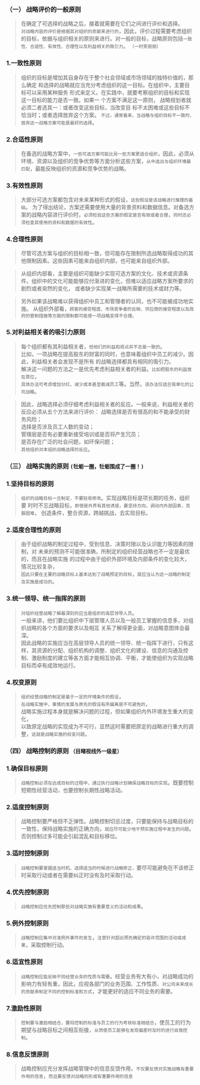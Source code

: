 ### （一） 战略评价的一般原则
>   在确定了可选择的战略之后，接着就需要在它们之间进行评价和选择。            
`对战略内容的评价是根据其对组织的贡献来进行的`，因此，评价过程需要考虑组织的目标，依据与组织相关的原则来进行。对一般的目标，战略原则包括`一致性、合适性、有效性、合理性以及利益相关的吸引力`。 `（一时笑丽丽）`

### 1.一致性原则
>   组织的目标是增加其自身存在于整个社会领域或市场领域的独特价值的，那么确定
和选择的战略就应当充分考虑组织的这一目标。在组织中，主要目标可以采用某种服务
形式来定义。在实践中，就要考察组织的目标和实现这一目标的能力是否一致。如果一
个方案不满足这一原则， 战略规划者就必须二者选其一：或者改变这些目标，当改变目
标不太困难或这些目标不恰当时；或者选择放弃这个方案。
`不过，通常看来，当战略与组织目标不一致时，放弃这一战略方案可能是最好的选择`。

### 2.合适性原则
>   在备选的战略方案中，`一些可选方案可能比另一些方案更适合组织`，因此，必须从环境、资源以及组织的竞争优势等方面分析这些方案，`从中选出与组织环境最匹配`，最能反映组织的资源和竞争优势的战略。

### 3.有效性原则
>   大部分可选方案都包含对未来某种形式的假设，`这些假设是该战略进行推理的基础`。
为了得出结论，方案还需要使用大量的背景资料和数据信息。对备选方案的战略内容进行评价时，`必须检验这些方案的假定是否有效或者合理`，`同时还必须检查其使用的资料和数据的有效性`。

### 4.合理性原则
>   尽管可选方案与组织的目标相一致，但可能存在限制所选战略取得成功的其他限制因素。这些因素可能来自组织内部，也可能来自组织外部。

>   从组织内部看，主要是组织可能缺少实现可选方案的文化、技术或资源条件。组织中的文化可能能够应付渐进的变化，但难以适应战略方案所要求的剧烈或者突然的变化， 或者缺少实现某一战略所需要的技术或财力等。

>   另外如果该战略难以获得组织中员工和管理者的认同，也不可能被成功地实施。
从组织外部看，`顾客的接受程度、市场竞争者的反映、供应商的接受程度以及政府的管制措施等方面的限制都可能使一项战略变得不合理。`

### 5.对利益相关者的吸引力原则
>   每个组织都有其利益相关者，`但他们的利益和观点并不总是一致的`。       
比如，一项战略在提高股东的财富的同时，也意味着组织中员工的减少。因此，利益相关者会发现不是所有
的战略选择都具有相同的吸引力。       
解决这一问题的方法之一是优先考虑利益相关者的利益。`比如把股东的利益放在首位`，       
`具体办法可考虑增加分红、减少成本甚至裁减员工`等。当然，`该办法仅适合简单化的公司战略`。       

>   因此，战略选择必须仔细考虑利益相关者的反应。一般来说，利益相关者的反应必须从五个方法来进行评价：
战略选择是否有很高的和不能承受的财务风险；          
选择是否涉及员工人数的变动；          
管理层是否有必要重新接受培训或是否将产生冗员；          
是否存在广泛的社会问题，如环保问题；          
`其他组织对本组织战略选择的反应`。          


### （三） 战略实施的原则 `(牡蛎一圈，牡蛎围成了一圈！)`
### 1.坚持目标的原则
>   `组织的战略目标一旦制定，不要轻易修改`。实现战略目标是项长期的任务，组织要
时时不忘战略目标，`即使是外界有其他诱惑，要坚持方向，调动内外部因素，克服困难`，
创造条件，整合资源，跨越挑战，去实现目标。

### 2.适度合理性的原则
>   由于组织战略的制定过程中，受到信息、决策时限以及认识能力等因素的限制，对
未来的预测不可能很准确，所制定的组织经营战略也不一定是最优的，而且在战略实施
的过程中由于组织外部环境及内部条件的变化较大，情况比较复杂，        
`因此只要在主要的战略目标上基本达到了战略预定的目标`，`就应当认为这一战略的制定及实施是成功的`。

### 3.统一领导、统一指挥的原则
>   `对组织经营战略了解最深刻的应当是组织的高层领导人员`。               
一般来讲，他们要比组织中下层管理人员以及一般员工掌握的信息多，对组织战略的各个方面的要求以及相互
关系了解得更全面，对战略意图体会最深。          
因此战略的实施应当在高层领导人员的统一领导、统一指挥下进行，只有这样，其资源的分配、组织机构的调整、组织文化的建设、信息的沟通及控制、激励制度的建立等各方面才能相互协调、平衡，才能使组织为实现战略目标而卓有成效地运行。

### 4.权变原则
>   `组织经营战略的制定是基于一定的环境条件的假设`，       
`在战略实施中，事情的发展与原先的假设有所偏离是不可避免的`，       
战略实施过程本身就是解决问题的过程，但如果组织内外环境发生重大的变化，       
以致原定战略的实现成为不可行，显然这时需要把原定的战略进行重大的调整，`这就是战略实施的权变问题`。 


### （四） 战略控制的原则 `（目睹视线外一级星）`
### 1.确保目标原则
>   `战略控制必须在达成目标的过程中，通过执行战略计划确保战略目标的实现`。既要控制短期性经营活动，也要控制长期性战略活动。

### 2.适度控制原则
>   战略控制要严格但不乏弹性。战略控制切忌过度，只要能保持与战略目标的一致性，保持战略实施的正确方向，`就应尽可能少地干预实施过程中发生的问题`。否则控制过多可能会引起混乱和目标移位。

### 3.适时控制原则
>   `战略控制要掌握适当时机、选择适当的时候进行战略修正，`要尽可能避免在不该修正时采取行动或者在需要纠正时没有及时采取行动。

### 4.优先控制原则
>   `战略控制应优先控制那些对战略实施有重要意义的活动和成果`。

### 5.例外控制原则
>   `战略控制应集中对准例外事件的发生`，`注意针对超出预先确定的容许范围的活动或成果`，采取控制行动。

### 6.适宜性原则
>   `战略控制应能反映不同经营业务的性质与需要`。经营业务有大有小，对战略成功的影响力有轻有重，因此，应视各部门的业务范围、工作性质、`对公司未来成长的贡献来制定不同的控制标准和方式`，才能更好的适应不同业务的需要。

### 7.激励性原则
>   `控制要与激励相结合，要将控制的标准与员工的行为考核标准相结合`，使员工的行为期望与战略目标之间相互衔接，`从而使员工能够在发现偏差时及时的进行自我控制`。

### 8.信息反馈原则
>   战略控制应充分发挥战略管理中的信息反馈作用，`不仅要反馈对实施战略有重要作用的信息`，`而且要反馈对战略的形成有重要作用的信息`



         